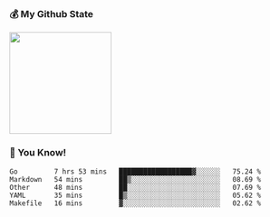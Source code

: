 ### :moneybag: My Github State

<img height="180em" src="https://github-readme-stats.vercel.app/api?username=G-Asura&show_icons=true&hide_border=true&count_private=true&include_all_commits=true" />

### :pill: You Know!
<!--START_SECTION:waka-->

```text
Go         7 hrs 53 mins   ██████████████████▓░░░░░░   75.24 %
Markdown   54 mins         ██▒░░░░░░░░░░░░░░░░░░░░░░   08.69 %
Other      48 mins         ██░░░░░░░░░░░░░░░░░░░░░░░   07.69 %
YAML       35 mins         █▒░░░░░░░░░░░░░░░░░░░░░░░   05.62 %
Makefile   16 mins         ▓░░░░░░░░░░░░░░░░░░░░░░░░   02.62 %
```

<!--END_SECTION:waka-->

<!--
**G-Asura/G-Asura** is a ✨ _special_ ✨ repository because its `README.md` (this file) appears on your GitHub profile.

Here are some ideas to get you started:

- 🔭 I’m currently working on ...
- 🌱 I’m currently learning ...
- 👯 I’m looking to collaborate on ...
- 🤔 I’m looking for help with ...
- 💬 Ask me about ...
- 📫 How to reach me: ...
- 😄 Pronouns: ...
- ⚡ Fun fact: ...
-->

